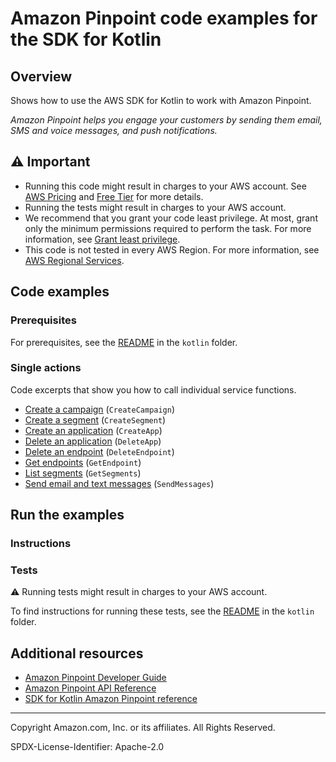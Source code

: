 <!--Generated by WRITEME on 2023-09-12 00:35:16.544192 (UTC)-->
# Amazon Pinpoint code examples for the SDK for Kotlin

## Overview

Shows how to use the AWS SDK for Kotlin to work with Amazon Pinpoint.

<!--custom.overview.start-->
<!--custom.overview.end-->

*Amazon Pinpoint helps you engage your customers by sending them email, SMS and voice messages, and push notifications.*

## ⚠ Important

* Running this code might result in charges to your AWS account. See [AWS Pricing](https://aws.amazon.com/pricing/?aws-products-pricing.sort-by=item.additionalFields.productNameLowercase&aws-products-pricing.sort-order=asc&awsf.Free%20Tier%20Type=*all&awsf.tech-category=*all) and [Free Tier](https://aws.amazon.com/free/?all-free-tier.sort-by=item.additionalFields.SortRank&all-free-tier.sort-order=asc&awsf.Free%20Tier%20Types=*all&awsf.Free%20Tier%20Categories=*all) for more details.
* Running the tests might result in charges to your AWS account.
* We recommend that you grant your code least privilege. At most, grant only the minimum permissions required to perform the task. For more information, see [Grant least privilege](https://docs.aws.amazon.com/IAM/latest/UserGuide/best-practices.html#grant-least-privilege).
* This code is not tested in every AWS Region. For more information, see [AWS Regional Services](https://aws.amazon.com/about-aws/global-infrastructure/regional-product-services).

<!--custom.important.start-->
<!--custom.important.end-->

## Code examples

### Prerequisites

For prerequisites, see the [README](../../README.md#Prerequisites) in the `kotlin` folder.


<!--custom.prerequisites.start-->
<!--custom.prerequisites.end-->

### Single actions

Code excerpts that show you how to call individual service functions.

* [Create a campaign](bin/main/com/kotlin/pinpoint/CreateCampaign.kt#L52) (`CreateCampaign`)
* [Create a segment](bin/main/com/kotlin/pinpoint/CreateSegment.kt#L55) (`CreateSegment`)
* [Create an application](bin/main/com/kotlin/pinpoint/CreateApp.kt#L46) (`CreateApp`)
* [Delete an application](bin/main/com/kotlin/pinpoint/DeleteApp.kt#L44) (`DeleteApp`)
* [Delete an endpoint](bin/main/com/kotlin/pinpoint/DeleteEndpoint.kt#L46) (`DeleteEndpoint`)
* [Get endpoints](bin/main/com/kotlin/pinpoint/LookUpEndpoint.kt#L48) (`GetEndpoint`)
* [List segments](bin/main/com/kotlin/pinpoint/ListSegments.kt#L44) (`GetSegments`)
* [Send email and text messages](bin/main/com/kotlin/pinpoint/SendEmailMessage.kt#L58) (`SendMessages`)

## Run the examples

### Instructions


<!--custom.instructions.start-->
<!--custom.instructions.end-->



### Tests

⚠ Running tests might result in charges to your AWS account.


To find instructions for running these tests, see the [README](../../README.md#Tests)
in the `kotlin` folder.



<!--custom.tests.start-->
<!--custom.tests.end-->

## Additional resources

* [Amazon Pinpoint Developer Guide](https://docs.aws.amazon.com/pinpoint/latest/developerguide/welcome.html)
* [Amazon Pinpoint API Reference](https://docs.aws.amazon.com/pinpoint/latest/apireference/welcome.html)
* [SDK for Kotlin Amazon Pinpoint reference](https://sdk.amazonaws.com/kotlin/api/latest/pinpoint/index.html)

<!--custom.resources.start-->
<!--custom.resources.end-->

---

Copyright Amazon.com, Inc. or its affiliates. All Rights Reserved.

SPDX-License-Identifier: Apache-2.0